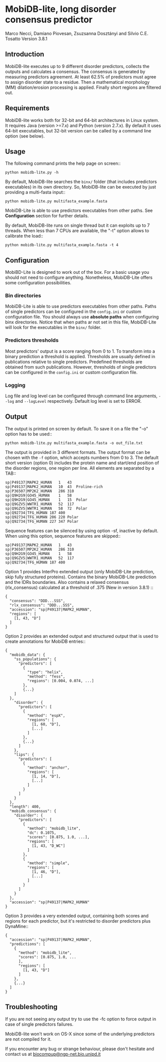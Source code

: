 MobiDB-lite, long disorder consensus predictor
==============================================
Marco Necci, Damiano Piovesan, Zsuzsanna Dosztányi and Silvio C.E. Tosatto
Version 3.8.1

Introduction
------------
MobiDB-lite executes up to 9 different disorder predictors, collects the outputs
and calculates a consensus. The consensus is generated by measuring predictors
agreement. At least 62.5% of predictors must agree to assign disorder state to a
residue. Then a mathematical morphology (MM) dilation/erosion processing is
applied. Finally short regions are filtered out.

Requirements
------------
MobiDB-lite works both for 32-bit and 64-bit architectures in Linux system. It
requires Java (version >=7.x) and Python (version 2.7.x). By default it uses
64-bit executables, but 32-bit version can be called by a command line option
(see below).

Usage
-----
The following command prints the help page on screen::

    python mobidb-lite.py -h


By default, MobiDB-lite searches the ``binx/`` folder (that includes predictors
executables) in its own directory. So, MobiDB-lite can be executed by just
providing a multi-fasta input::

    python mobidb-lite.py multifasta_example.fasta

MobiDB-Lite is able to use predictors executables from other paths. See **Configuration**
section for further details.

By default, MobiDB-lite runs on single thread but it can exploits up to 7 threads.
When less than 7 CPUs are available, the "-t" option allows to calibrate the load::

    python mobidb-lite.py multifasta_example.fasta -t 4

Configuration
-------------

MobiBD-Lite is designed to work out of the box. For a basic usage you should not
need to configure anything. Nonetheless, MobiDB-Lite offers some configuration
possibilities.

### Bin directories

MobiDB-Lite is able to use predictors executables from other paths. Paths of
single predictors can be configured in the ``config.ini`` or custom configuration file.
You should always use **absolute paths** when configuring binx directories.
Notice that when paths ar not set in this file, MobiDB-Lite will look for the
executables in the ``binx/`` folder.

### Predictors thresholds
Most predictors' output is a score ranging from 0 to 1. To transform into a binary
prediction a threshold is applied. Thresholds are usually defined in publications
relative to single predictors. Predefined thresholds are obtained from such publications.
However, thresholds of single predictors can be configured in the ``config.ini`` or
custom configuration file.

### Logging
Log file and log level can be configured through command line arguments, ``--log`` and
``--logLevel`` respectively. Default log level is set to ERROR.

Output
------

The output is printed on screen by default. To save it on a file the "-o"
option has to be used::

    python mobidb-lite.py multifasta_example.fasta -o out_file.txt


The output is provided in 3 different formats. The output format can be chosen
with the ``-f`` option, which accepts numbers from 0 to 3. The default short
version (option 0) includes the protein name and start/end position of the
disorder regions, one region per line. All elements are separated by a TAB::

    sp|P49137|MAPK2_HUMAN	1	43
    sp|P49137|MAPK2_HUMAN	10	43	Proline-rich
    sp|P36507|MP2K2_HUMAN	286	310
    sp|Q9H2G9|GO45_HUMAN	1	58
    sp|Q9H2G9|GO45_HUMAN	1	15	Polar
    sp|Q9GZV5|WWTR1_HUMAN	52	117
    sp|Q9GZV5|WWTR1_HUMAN	58	72	Polar
    sp|Q92734|TFG_HUMAN	187	400
    sp|Q92734|TFG_HUMAN	206	220	Polar
    sp|Q92734|TFG_HUMAN	227	347	Polar


Sequence features can be silenced by using option -sf, inactive by
default. When using this option, sequence features are skipped::

	sp|P49137|MAPK2_HUMAN	1	43
    sp|P36507|MP2K2_HUMAN	286	310
    sp|Q9H2G9|GO45_HUMAN	1	58
    sp|Q9GZV5|WWTR1_HUMAN	52	117
    sp|Q92734|TFG_HUMAN	187	400


Option 1 provides InterPro extended output (only MobiDB-Lite prediction, skip
fully structured proteins). Contains the binary MobiDB-Lite prediction and
the IDRs boundaries. Also contains a relaxed consensus (rlx_consensus) calculated
at a threshold of .375 (New in version 3.8.1) ::

    {
      "consensus": "DDD...SSS",
      "rlx_consensus": "DDD...SSS",
      "accession": "sp|P49137|MAPK2_HUMAN",
      "regions": [
        [1, 43, "D"]
      ]
    }


Option 2 provides an extended output and structured output that is used
to create annotations for MobiDB entries::

    {
      "mobidb_data": {
        "ss_populations": {
          "predictors": [
            {
              "type": "helix",
              "method": "fess",
              "regions": [0.004, 0.074, ...]
            },
            {...}
        ]
      },
        "disorder": {
          "predictors": [
            {
              "method": "espX",
              "regions": [
                [1, 60, "D"],
                [...]
              ]
            },
            {...}
          ]
        },
        "lips": {
          "predictors": [
            {
              "method": "anchor",
              "regions": [
                [1, 14, "D"],
                [...]
              ]
            }
          ]
        }
      },
      "length": 400,
      "mobidb_consensus": {
        "disorder": {
          "predictors": [
            {
              "method": "mobidb_lite",
              "dc": 0.1075,
              "scores": [0.875, 1.0, ...],
              "regions": [
                [1, 43, "D_WC"]
              ]
            },
            {
              "method": "simple",
              "regions": [
                [1, 46, "D"],
                [...]
              ]
            }
          ]
        }
      },
      "accession": "sp|P49137|MAPK2_HUMAN"
    }

Option 3 provides a very extended output, containing both scores and regions
for each predictor, but it's restricted to disorder predictors plus DynaMine::

    {
      "accession": "sp|P49137|MAPK2_HUMAN",
      "predictions": [
        {
          "method": "mobidb_lite",
          "scores": [0.875, 1.0, ...
          ],
          "regions": [
            [1, 43, "D"]
          ]
        },
        {...}
      ]
    }

Troubleshooting
---------------
If you are not seeing any output try to use the -fc option to force output
in case of single predictors failures.

MobiDB-lite won't work on OS-X since some of the underlying predictors are
not compiled for it.

If you encounter any bug or strange behaviour, please don't hesitate and
contact us at biocompup@ngp-net.bio.unipd.it